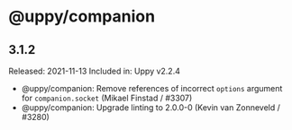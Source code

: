 # @uppy/companion

## 3.1.2

Released: 2021-11-13
Included in: Uppy v2.2.4

- @uppy/companion: Remove references of incorrect `options` argument for `companion.socket` (Mikael Finstad / #3307)
- @uppy/companion: Upgrade linting to 2.0.0-0 (Kevin van Zonneveld / #3280)
